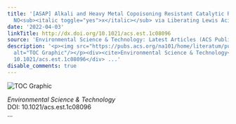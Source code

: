```yaml
---
title: '[ASAP] Alkali and Heavy Metal Copoisoning Resistant Catalytic Reduction of
  NO<sub><italic toggle="yes">x</italic></sub> via Liberating Lewis Acid Sites'
date: '2022-04-03'
linkTitle: http://dx.doi.org/10.1021/acs.est.1c08096
source: 'Environmental Science & Technology: Latest Articles (ACS Publications)'
description: '<p><img src="https://pubs.acs.org/na101/home/literatum/publisher/achs/journals/content/esthag/0/esthag.ahead-of-print/acs.est.1c08096/20220403/images/medium/es1c08096_0007.gif"
  alt="TOC Graphic"/></p><div><cite>Environmental Science & Technology</cite></div><div>DOI:
  10.1021/acs.est.1c08096</div> ...'
disable_comments: true
---
```

<p><img src="https://pubs.acs.org/na101/home/literatum/publisher/achs/journals/content/esthag/0/esthag.ahead-of-print/acs.est.1c08096/20220403/images/medium/es1c08096_0007.gif" alt="TOC Graphic"/></p><div><cite>Environmental Science & Technology</cite></div><div>DOI: 10.1021/acs.est.1c08096</div> ...
